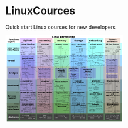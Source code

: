 # LinuxCources
Quick start Linux courses for new developers

<img src="LinuxIsSimple.png" width="320">
